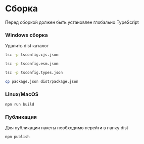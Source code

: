 # Сборка

Перед сборкой должен быть установлен глобально TypeScript

### Windows сборка

Удалить dist каталог

```bash
tsc -p tsconfig.cjs.json
```

```bash
tsc -p tsconfig.esm.json
```

```bash
tsc -p tsconfig.types.json
```

```bash
cp package.json dist/package.json
```

### Linux/MacOS

```bash
npm run build
```

### Публикация

Для публикации пакеты необходимо перейти в папку dist
```bash
npm publish
```